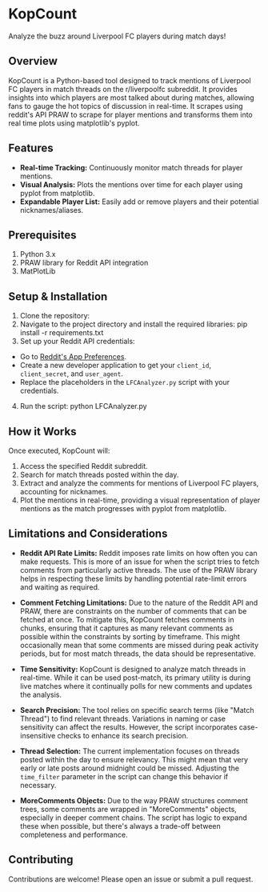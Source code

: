 # KopCount

Analyze the buzz around Liverpool FC players during match days!

## Overview

KopCount is a Python-based tool designed to track mentions of Liverpool FC players in match threads on the r/liverpoolfc subreddit. It provides insights into which players are most talked about during matches, allowing fans to gauge the hot topics of discussion in real-time. It scrapes using reddit's API PRAW to scrape for player mentions and transforms them into real time plots using matplotlib's pyplot. 

## Features

- **Real-time Tracking:** Continuously monitor match threads for player mentions.
- **Visual Analysis:** Plots the mentions over time for each player using pyplot from matplotlib.
- **Expandable Player List:** Easily add or remove players and their potential nicknames/aliases.

## Prerequisites

1. Python 3.x
2. PRAW library for Reddit API integration
3. MatPlotLib

## Setup & Installation

1. Clone the repository:
2. Navigate to the project directory and install the required libraries: pip install -r requirements.txt
3. Set up your Reddit API credentials:
- Go to [Reddit's App Preferences](https://www.reddit.com/prefs/apps).
- Create a new developer application to get your `client_id`, `client_secret`, and `user_agent`.
- Replace the placeholders in the `LFCAnalyzer.py` script with your credentials.

4. Run the script: python LFCAnalyzer.py

## How it Works

Once executed, KopCount will:
1. Access the specified Reddit subreddit.
2. Search for match threads posted within the day.
3. Extract and analyze the comments for mentions of Liverpool FC players, accounting for nicknames.
4. Plot the mentions in real-time, providing a visual representation of player mentions as the match progresses with pyplot from matplotlib.

## Limitations and Considerations

- **Reddit API Rate Limits:** Reddit imposes rate limits on how often you can make requests. This is more of an issue for when the script tries to fetch comments from particularly active threads. The use of the PRAW library helps in respecting these limits by handling potential rate-limit errors and waiting as required.

- **Comment Fetching Limitations:** Due to the nature of the Reddit API and PRAW, there are constraints on the number of comments that can be fetched at once. To mitigate this, KopCount fetches comments in chunks, ensuring that it captures as many relevant comments as possible within the constraints by sorting by timeframe. This might occasionally mean that some comments are missed during peak activity periods, but for most match threads, the data should be representative.

- **Time Sensitivity:** KopCount is designed to analyze match threads in real-time. While it can be used post-match, its primary utility is during live matches where it continually polls for new comments and updates the analysis.

- **Search Precision:** The tool relies on specific search terms (like "Match Thread") to find relevant threads. Variations in naming or case sensitivity can affect the results. However, the script incorporates case-insensitive checks to enhance its search precision.

- **Thread Selection:** The current implementation focuses on threads posted within the day to ensure relevancy. This might mean that very early or late posts around midnight could be missed. Adjusting the `time_filter` parameter in the script can change this behavior if necessary.

- **MoreComments Objects:** Due to the way PRAW structures comment trees, some comments are wrapped in "MoreComments" objects, especially in deeper comment chains. The script has logic to expand these when possible, but there's always a trade-off between completeness and performance.

## Contributing

Contributions are welcome! Please open an issue or submit a pull request.


